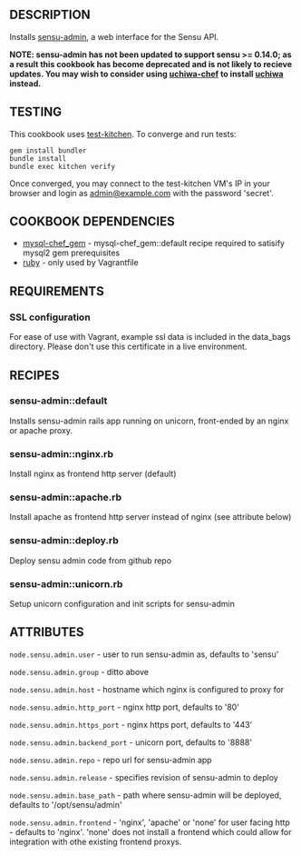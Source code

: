 ## DESCRIPTION

Installs [sensu-admin](https://github.com/sensu/sensu-admin), a web interface for the Sensu API.

**NOTE: sensu-admin has not been updated to support sensu >= 0.14.0; as a result this cookbook has become deprecated and is not likely to recieve updates. You may wish to consider using [uchiwa-chef](https://github.com/sensu/uchiwa-chef) to install [uchiwa](https://uchiwa.io) instead.**

## TESTING

This cookbook uses [test-kitchen](https://github.com/opscode/test-kitchen/). To converge and run tests:
```
gem install bundler
bundle install
bundle exec kitchen verify
```

Once converged, you may connect to the test-kitchen VM's IP in your browser and login as admin@example.com with the password 'secret'.

## COOKBOOK DEPENDENCIES

* [mysql-chef_gem](http://community.opscode.com/cookbooks/mysql-chef_gem) - mysql-chef_gem::default recipe required to satisify mysql2 gem prerequisites
* [ruby](http://community.opscode.com/cookbooks/ruby) - only used by Vagrantfile

## REQUIREMENTS

### SSL configuration

For ease of use with Vagrant, example ssl data is included in the data_bags directory. Please don't use this certificate in a live environment.

## RECIPES

### sensu-admin::default

Installs sensu-admin rails app running on unicorn, front-ended by an nginx or apache proxy.

### sensu-admin::nginx.rb

Install nginx as frontend http server (default)

### sensu-admin::apache.rb

Install apache as frontend http server instead of nginx (see attribute below)

### sensu-admin::deploy.rb

Deploy sensu admin code from github repo

### sensu-admin::unicorn.rb

Setup unicorn configuration and init scripts for sensu-admin

## ATTRIBUTES

`node.sensu.admin.user` - user to run sensu-admin as, defaults to 'sensu'

`node.sensu.admin.group` - ditto above

`node.sensu.admin.host` - hostname which nginx is configured to proxy for

`node.sensu.admin.http_port` - nginx http port, defaults to '80'

`node.sensu.admin.https_port` - nginx https port, defaults to '443'

`node.sensu.admin.backend_port` - unicorn port, defaults to '8888'

`node.sensu.admin.repo` - repo url for sensu-admin app

`node.sensu.admin.release` - specifies revision of sensu-admin to deploy

`node.sensu.admin.base_path` - path where sensu-admin will be deployed, defaults to '/opt/sensu/admin'

`node.sensu.admin.frontend` - 'nginx', 'apache' or 'none' for user facing http - defaults to 'nginx'. 'none' does not install a frontend which could allow for integration with othe existing frontend proxys.
